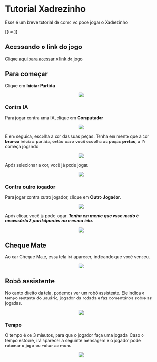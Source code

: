 # Tutorial Xadrezinho
Esse é um breve tutorial de como vc pode jogar o Xadrezinho

[[toc]]

## Acessando o link do jogo
[Clique aqui para acessar o link do jogo](https://chess-2020-2.herokuapp.com/)

## Para começar

Clique em **Iniciar Partida**
<p align="center">
  <img src="https://cdn.discordapp.com/attachments/817842383751217172/835545203766198332/Screenshot_2021-04-24_at_12.56.23.png">
</p>

### Contra IA
Para jogar contra uma IA, clique em **Computador**

<p align="center">
  <img src="https://cdn.discordapp.com/attachments/817842383751217172/835545191788052540/Screenshot_2021-04-24_at_12.56.48.png">
</p>

E em seguida, escolha a cor das suas peças. Tenha em mente que a cor **branca** inicia a partida, então caso você escolha as peças **pretas**, a IA começa jogando

<p align="center">
  <img src="https://cdn.discordapp.com/attachments/817842383751217172/835545176898404382/Screenshot_2021-04-24_at_12.57.08.png">
</p>

Após selecionar a cor, você já pode jogar.

<p align="center">
  <img src="https://cdn.discordapp.com/attachments/817842383751217172/835545169934811196/Screenshot_2021-04-24_at_12.57.32.png">
</p>

### Contra outro jogador
Para jogar contra outro jogador, clique em **Outro Jogador**.

<p align="center">
  <img src="https://cdn.discordapp.com/attachments/817842383751217172/835545182614847538/Screenshot_2021-04-24_at_12.56.56.png">
</p>

Após clicar, você já pode jogar. ***Tenha em mente que esse modo é necessário 2 participantes na mesma tela.***

<p align="center">
  <img src="https://cdn.discordapp.com/attachments/817842383751217172/835545169934811196/Screenshot_2021-04-24_at_12.57.32.png">
</p>

## Cheque Mate
Ao dar Cheque Mate, essa tela irá aparecer, indicando que você venceu.
<p align="center">
  <img src="https://cdn.discordapp.com/attachments/817842383751217172/835576487268188180/unknown.png">
</p>

## Robô assistente

No canto direito da tela, podemos ver um robô assistente. Ele indica o tempo restante do usuário, jogador da rodada e faz comentários sobre as jogadas.


<p align="center">
  <img src="https://cdn.discordapp.com/attachments/817842383751217172/835545169934811196/Screenshot_2021-04-24_at_12.57.32.png">
</p>

### Tempo

O tempo é de 3 minutos, para que o jogador faça uma jogada. Caso o tempo estoure, irá aparecer a seguinte mensagem e o jogador pode retomar o jogo ou voltar ao menu

<p align="center">
  <img src="https://cdn.discordapp.com/attachments/817842383751217172/835577588985888788/unknown.png">
</p>